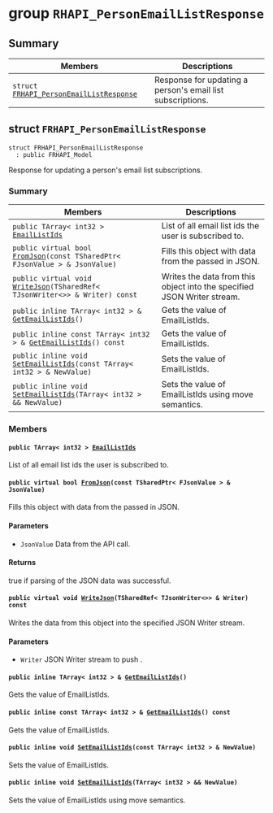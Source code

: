 # group `RHAPI_PersonEmailListResponse` <a id="group__RHAPI__PersonEmailListResponse"></a>

## Summary

 Members                        | Descriptions                                
--------------------------------|---------------------------------------------
`struct `[`FRHAPI_PersonEmailListResponse`](#structFRHAPI__PersonEmailListResponse) | Response for updating a person&#39;s email list subscriptions.

## struct `FRHAPI_PersonEmailListResponse` <a id="structFRHAPI__PersonEmailListResponse"></a>

```
struct FRHAPI_PersonEmailListResponse
  : public FRHAPI_Model
```

Response for updating a person&#39;s email list subscriptions.

### Summary

 Members                        | Descriptions                                
--------------------------------|---------------------------------------------
`public TArray< int32 > `[`EmailListIds`](#structFRHAPI__PersonEmailListResponse_1a6b053260a7b3d82a55364c10e6eeaa1d) | List of all email list ids the user is subscribed to.
`public virtual bool `[`FromJson`](#structFRHAPI__PersonEmailListResponse_1a97e00cd934aba0809dc12b4c3e746e0f)`(const TSharedPtr< FJsonValue > & JsonValue)` | Fills this object with data from the passed in JSON.
`public virtual void `[`WriteJson`](#structFRHAPI__PersonEmailListResponse_1a1d2de603a591a72d2b52c5949c3f546e)`(TSharedRef< TJsonWriter<>> & Writer) const` | Writes the data from this object into the specified JSON Writer stream.
`public inline TArray< int32 > & `[`GetEmailListIds`](#structFRHAPI__PersonEmailListResponse_1a603ce5ee32c487c52d59f7434989d029)`()` | Gets the value of EmailListIds.
`public inline const TArray< int32 > & `[`GetEmailListIds`](#structFRHAPI__PersonEmailListResponse_1a3079634ec6743a9b7b8dfb7e43fae8cd)`() const` | Gets the value of EmailListIds.
`public inline void `[`SetEmailListIds`](#structFRHAPI__PersonEmailListResponse_1a85f46c915867632837fb1b114e20b1d3)`(const TArray< int32 > & NewValue)` | Sets the value of EmailListIds.
`public inline void `[`SetEmailListIds`](#structFRHAPI__PersonEmailListResponse_1aba90168ef58f6c024238700a19d3735b)`(TArray< int32 > && NewValue)` | Sets the value of EmailListIds using move semantics.

### Members

#### `public TArray< int32 > `[`EmailListIds`](#structFRHAPI__PersonEmailListResponse_1a6b053260a7b3d82a55364c10e6eeaa1d) <a id="structFRHAPI__PersonEmailListResponse_1a6b053260a7b3d82a55364c10e6eeaa1d"></a>

List of all email list ids the user is subscribed to.

#### `public virtual bool `[`FromJson`](#structFRHAPI__PersonEmailListResponse_1a97e00cd934aba0809dc12b4c3e746e0f)`(const TSharedPtr< FJsonValue > & JsonValue)` <a id="structFRHAPI__PersonEmailListResponse_1a97e00cd934aba0809dc12b4c3e746e0f"></a>

Fills this object with data from the passed in JSON.

#### Parameters
* `JsonValue` Data from the API call.

#### Returns
true if parsing of the JSON data was successful.

#### `public virtual void `[`WriteJson`](#structFRHAPI__PersonEmailListResponse_1a1d2de603a591a72d2b52c5949c3f546e)`(TSharedRef< TJsonWriter<>> & Writer) const` <a id="structFRHAPI__PersonEmailListResponse_1a1d2de603a591a72d2b52c5949c3f546e"></a>

Writes the data from this object into the specified JSON Writer stream.

#### Parameters
* `Writer` JSON Writer stream to push .

#### `public inline TArray< int32 > & `[`GetEmailListIds`](#structFRHAPI__PersonEmailListResponse_1a603ce5ee32c487c52d59f7434989d029)`()` <a id="structFRHAPI__PersonEmailListResponse_1a603ce5ee32c487c52d59f7434989d029"></a>

Gets the value of EmailListIds.

#### `public inline const TArray< int32 > & `[`GetEmailListIds`](#structFRHAPI__PersonEmailListResponse_1a3079634ec6743a9b7b8dfb7e43fae8cd)`() const` <a id="structFRHAPI__PersonEmailListResponse_1a3079634ec6743a9b7b8dfb7e43fae8cd"></a>

Gets the value of EmailListIds.

#### `public inline void `[`SetEmailListIds`](#structFRHAPI__PersonEmailListResponse_1a85f46c915867632837fb1b114e20b1d3)`(const TArray< int32 > & NewValue)` <a id="structFRHAPI__PersonEmailListResponse_1a85f46c915867632837fb1b114e20b1d3"></a>

Sets the value of EmailListIds.

#### `public inline void `[`SetEmailListIds`](#structFRHAPI__PersonEmailListResponse_1aba90168ef58f6c024238700a19d3735b)`(TArray< int32 > && NewValue)` <a id="structFRHAPI__PersonEmailListResponse_1aba90168ef58f6c024238700a19d3735b"></a>

Sets the value of EmailListIds using move semantics.

